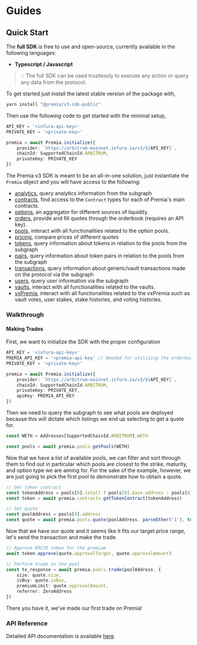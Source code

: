 # Guides

## Quick Start

The **full SDK** is free to use and open-source, currently available in the following languages:

* **Typescript / Javascript**

> 💡 The full SDK can be used trustlessly to execute any action or query any data from the protocol.

To get started just install the latest stable version of the package with,

```bash
yarn install "@premia/v3-sdk-public"
```

Then use the following code to get started with the minimal setup,

```typescript
API_KEY = '<infura-api-key>'
PRIVATE_KEY = '<private-key>'

premia = await Premia.initialize({
    provider: `https://arbitrum-mainnet.infura.io/v3/${API_KEY}`,
    chainId: SupportedChainId.ARBITRUM,
    privateKey: PRIVATE_KEY
})
```

The Premia v3 SDK is meant to be an all-in-one solution, just instantiate the `Premia` object and you will have access to the following:

* [analytics](https://docs-sdk.premia.finance/classes/AnalyticsAPI.html), query analytics information from the subgraph
* [contracts](https://docs-sdk.premia.finance/classes/ContractAPI.html), find access to the `Contract` types for each of Premia's main contracts.
* [options](https://docs-sdk.premia.finance/classes/OptionAPI.html), an aggregator for different sources of liquidity.
* [orders](https://docs-sdk.premia.finance/classes/OrdersAPI.html), provide and fill quotes through the orderbook (requires an API key).
* [pools](https://docs-sdk.premia.finance/classes/PoolAPI.html), interact with all functionalities related to the option pools.
* [pricing](https://docs-sdk.premia.finance/classes/PricingAPI.html), compare prices of different quotes
* [tokens](https://docs-sdk.premia.finance/classes/TokenAPI.html), query information about tokens in relation to the pools from the subgraph
* [pairs](https://docs-sdk.premia.finance/classes/TokenPairAPI.html), query information about token pairs in relation to the pools from the subgraph
* [transactions](https://docs-sdk.premia.finance/classes/TransactionAPI.html), query information about generic/vault transactions made on the protocol via the subgraph
* [users](https://docs-sdk.premia.finance/classes/UserAPI.html), query user information via the subgraph
* [vaults](https://docs-sdk.premia.finance/classes/VaultAPI.html), interact with all functionalities related to the vaults.
* [vxPremia](https://docs-sdk.premia.finance/classes/VxPremiaAPI.html), interact with all functionalities related to the vxPremia such as vault votes, user stakes, stake histories, and voting histories.

### Walkthrough

#### Making Trades

First, we want to initialize the SDK with the proper configuration

```typescript
API_KEY = '<infura-api-key>'
PREMIA_API_KEY = '<premia-api-key' // Needed for utilizing the orderbook
PRIVATE_KEY = '<private-key>'

premia = await Premia.initialize({
    provider: `https://arbitrum-mainnet.infura.io/v3/${API_KEY}`,
    chainId: SupportedChainId.ARBITRUM,
    privateKey: PRIVATE_KEY,
    apiKey: PREMIA_API_KEY
})
```

Then we need to query the subgraph to see what pools are deployed because this will dictate which listings we end up selecting to get a quote for.

```typescript
const WETH = Addresses[SupportedChainId.ARBITRUM].WETH

const pools = await premia.pools.getPools(WETH)
```

Now that we have a list of available pools, we can filter and sort through them to find out in particular which pools are closest to the strike, maturity, and option type we are aiming for. For the sake of the example, however, we are just going to pick the first pool to demonstrate how to obtain a quote.

```typescript
// Get token contract
const tokenAddress = pools[0].isCall ? pools[0].base.address : pools[0].quote.address
const token = await premia.contracts.getTokenContract(tokenAddress)

// Get quote
const poolAddress = pools[0].address
const quote = await premia.pools.quote(poolAddress, parseEther('1'), true)
```

Now that we have our quote and it seems like it fits our target price range, let's send the transaction and make the trade.

```typescript
// Approve ERC20 token for the premium
await token.approve(quote.approvalTarget, quote.approvalAmount)

// Perform trade on the pool
const tx_response = await premia.pools.trade(poolAddress, {
    size: quote.size,
    isBuy: quote.isBuy,
    premiumLimit: quote.approvalAmount,
    referrer: ZeroAddress
})
```

There you have it, we've made our first trade on Premia!

### API Reference

Detailed API documentation is available [here](https://docs-sdk.premia.finance/).
